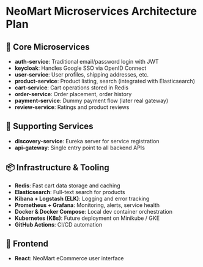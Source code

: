 # NeoMart Microservices Architecture Plan

## 🔑 Core Microservices

- **auth-service**: Traditional email/password login with JWT
- **keycloak**: Handles Google SSO via OpenID Connect
- **user-service**: User profiles, shipping addresses, etc.
- **product-service**: Product listing, search (integrated with Elasticsearch)
- **cart-service**: Cart operations stored in Redis
- **order-service**: Order placement, order history
- **payment-service**: Dummy payment flow (later real gateway)
- **review-service**: Ratings and product reviews

## 🔀 Supporting Services

- **discovery-service**: Eureka server for service registration
- **api-gateway**: Single entry point to all backend APIs

## 📦 Infrastructure & Tooling

- **Redis**: Fast cart data storage and caching
- **Elasticsearch**: Full-text search for products
- **Kibana + Logstash (ELK)**: Logging and error tracking
- **Prometheus + Grafana**: Monitoring, alerts, service health
- **Docker & Docker Compose**: Local dev container orchestration
- **Kubernetes (K8s)**: Future deployment on Minikube / GKE
- **GitHub Actions**: CI/CD automation

## 📲 Frontend

- **React**: NeoMart eCommerce user interface
